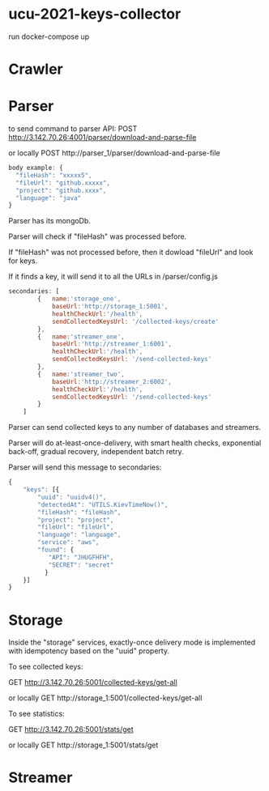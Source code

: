 # ucu-2021-keys-collector

run 
docker-compose up

# Crawler 


# Parser
to send command to parser API:
POST http://3.142.70.26:4001/parser/download-and-parse-file  

or locally POST http://parser_1/parser/download-and-parse-file  
```javascript
body example: {
  "fileHash": "xxxxx5",
  "fileUrl": "github.xxxxx",
  "project": "github.xxxx",
  "language": "java"
}
```

Parser has its mongoDb.

Parser will check if "fileHash" was processed before. 

If "fileHash" was not processed before, then it dowload  "fileUrl" and look for keys.

If it finds a key, it will send it to all the URLs in /parser/config.js 
```javascript
secondaries: [
        {   name:'storage_one',
            baseUrl:'http://storage_1:5001',
            healthCheckUrl:'/health',
            sendCollectedKeysUrl: '/collected-keys/create'
        },
        {   name:'streamer_one',
            baseUrl:'http://streamer_1:6001',
            healthCheckUrl:'/health',
            sendCollectedKeysUrl: '/send-collected-keys'
        },
        {   name:'streamer_two',
            baseUrl:'http://streamer_2:6002',
            healthCheckUrl:'/health',
            sendCollectedKeysUrl: '/send-collected-keys'
        }
    ]
```

Parser can send collected keys to any number of databases and streamers.

Parser will do at-least-once-delivery, with smart health checks, exponential back-off, gradual recovery, independent batch retry.

Parser will send this message to secondaries:
```javascript
{
    "keys": [{
        "uuid": "uuidv4()",
        "detectedAt": "UTILS.KievTimeNow()",
        "fileHash": "fileHash",
        "project": "project",
        "fileUrl": "fileUrl",
        "language": "language",
        "service": "aws",
        "found": {
           "API": "JHUGFHFH",
           "SECRET": "secret"
          }
    }]
}
```

# Storage
Inside the "storage" services, exactly-once delivery mode is implemented with idempotency based on the "uuid" property.

To see collected keys:

GET  http://3.142.70.26:5001/collected-keys/get-all

or locally GET http://storage_1:5001/collected-keys/get-all



To see statistics:

GET  http://3.142.70.26:5001/stats/get

or locally GET http://storage_1:5001/stats/get

# Streamer

